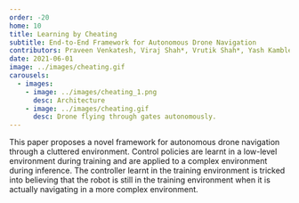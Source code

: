 ```yaml
---
order: -20
home: 10
title: Learning by Cheating
subtitle: End-to-End Framework for Autonomous Drone Navigation 
contributors: Praveen Venkatesh, Viraj Shah*, Vrutik Shah*, Yash Kamble* 
date: 2021-06-01
image: ../images/cheating.gif
carousels: 
  - images: 
    - image: ../images/cheating_1.png
      desc: Architecture
    - image: ../images/cheating.gif
      desc: Drone flying through gates autonomously.
---
```

This paper proposes a novel framework for autonomous drone navigation through a cluttered environment. Control policies are learnt in a low-level environment during training and are applied to a complex environment during inference. The controller learnt in the training environment is tricked into believing that the robot is still in the training environment when it is actually navigating in a more complex environment. 